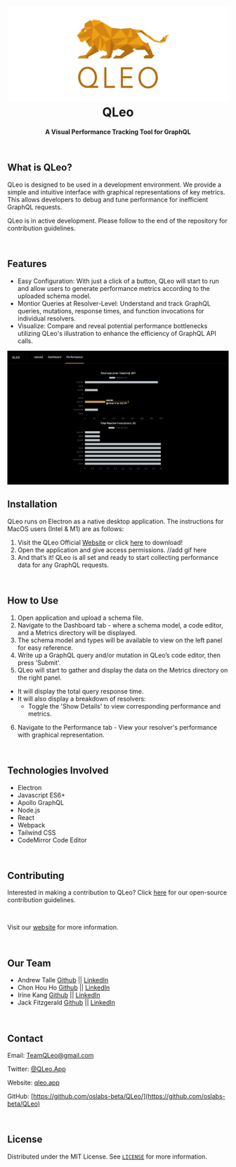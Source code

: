 <h1 align="center">
  <img src="src/assets/q-logo.png">
  <br/>
  QLeo
</h1>

<p align="center"><b>A Visual Performance Tracking Tool for GraphQL</b></p>

<br/>

## What is QLeo?

QLeo is designed to be used in a development environment. We provide a simple and intuitive interface with graphical representations of key metrics. This allows developers to debug and tune performance for inefficient GraphQL requests. 

QLeo is in active development. Please follow to the end of the repository for contribution guidelines.

<br/>

## Features

- Easy Configuration: With just a click of a button, QLeo will start to run and allow users to generate performance metrics according to the uploaded schema model.
- Montior Queries at Resolver-Level: Understand and track GraphQL queries, mutations, response times, and function invocations for individual resolvers. 
- Visualize: Compare and reveal potential performance bottlenecks utilizing QLeo's illustration to enhance the efficiency of GraphQL API calls.

<img src="src/assets/performance.png">

<br/>

## Installation

QLeo runs on Electron as a native desktop application.
The instructions for MacOS users (Intel & M1) are as follows: 

1. Visit the QLeo Official [Website](https://qleo.app) or click [here](https://github.com/oslabs-beta/QLeo/releases/download/v0.1.0/QLeo-darwin-x64.zip) to download! 
2. Open the application and give access permissions. 
//add gif here
3. And that’s it! QLeo is all set and ready to start collecting performance data for any GraphQL requests. 

<br/>

## How to Use

1. Open application and upload a schema file.
2. Navigate to the Dashboard tab - where a schema model, a code editor, and a Metrics directory will be displayed. 
3. The schema model and types will be available to view on the left panel for easy reference.
4. Write up a GraphQL query and/or mutation in QLeo’s code editor, then press 'Submit'. 
5. QLeo will start to gather and display the data on the Metrics directory on the right panel. 
  - It will display the total query response time. 
  - It will also display a breakdown of resolvers: 
    - Toggle the 'Show Details' to view corresponding performance and metrics. 
6. Navigate to the Performance tab - View your resolver's performance with graphical representation. 
<br/>

## Technologies Involved

- Electron
- Javascript ES6+
- Apollo GraphQL
- Node.js
- React
- Webpack
- Tailwind CSS
- CodeMirror Code Editor


<br/>

## Contributing 

Interested in making a contribution to QLeo? Click [here]() for our open-source contribution guidelines.

<br/>

Visit our [website](https://qleo.app) for more information. 

<br/>

## Our Team

* Andrew Talle [Github](https://github.com/ogAndrew) || [LinkedIn](https://www.linkedin.com/in/andrewtalle/)
* Chon Hou Ho [Github](https://github.com/chon-h) || [LinkedIn](https://www.linkedin.com/in/chon-hou-ho/)
* Irine Kang [Github](https://github.com/irinekangg) || [LinkedIn](https://www.linkedin.com/in/irinekang/)
* Jack Fitzgerald [Github](https://github.com/jcf7) || [LinkedIn](https://www.linkedin.com/in/jcf7/)

<br/>


## Contact


Email: TeamQLeo@gmail.com

Twitter: [@QLeo.App](https://twitter.com/QLeo.App) 

Website: [qleo.app](https://qleo.app)

GitHub: [https://github.com/oslabs-beta/QLeo/](https://github.com/oslabs-beta/QLeo)

<br/>


## License

Distributed under the MIT License. See [`LICENSE`](https://github.com/oslabs-beta/QLeo/blob/main/LICENSE) for more information.

